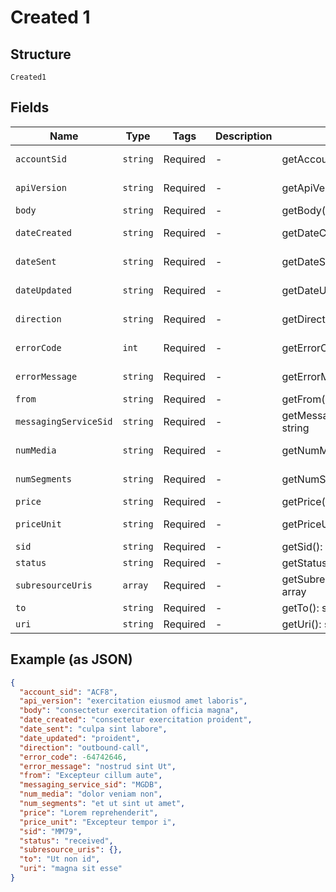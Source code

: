 
# Created 1

## Structure

`Created1`

## Fields

| Name | Type | Tags | Description | Getter | Setter |
|  --- | --- | --- | --- | --- | --- |
| `accountSid` | `string` | Required | - | getAccountSid(): string | setAccountSid(string accountSid): void |
| `apiVersion` | `string` | Required | - | getApiVersion(): string | setApiVersion(string apiVersion): void |
| `body` | `string` | Required | - | getBody(): string | setBody(string body): void |
| `dateCreated` | `string` | Required | - | getDateCreated(): string | setDateCreated(string dateCreated): void |
| `dateSent` | `string` | Required | - | getDateSent(): string | setDateSent(string dateSent): void |
| `dateUpdated` | `string` | Required | - | getDateUpdated(): string | setDateUpdated(string dateUpdated): void |
| `direction` | `string` | Required | - | getDirection(): string | setDirection(string direction): void |
| `errorCode` | `int` | Required | - | getErrorCode(): int | setErrorCode(int errorCode): void |
| `errorMessage` | `string` | Required | - | getErrorMessage(): string | setErrorMessage(string errorMessage): void |
| `from` | `string` | Required | - | getFrom(): string | setFrom(string from): void |
| `messagingServiceSid` | `string` | Required | - | getMessagingServiceSid(): string | setMessagingServiceSid(string messagingServiceSid): void |
| `numMedia` | `string` | Required | - | getNumMedia(): string | setNumMedia(string numMedia): void |
| `numSegments` | `string` | Required | - | getNumSegments(): string | setNumSegments(string numSegments): void |
| `price` | `string` | Required | - | getPrice(): string | setPrice(string price): void |
| `priceUnit` | `string` | Required | - | getPriceUnit(): string | setPriceUnit(string priceUnit): void |
| `sid` | `string` | Required | - | getSid(): string | setSid(string sid): void |
| `status` | `string` | Required | - | getStatus(): string | setStatus(string status): void |
| `subresourceUris` | `array` | Required | - | getSubresourceUris(): array | setSubresourceUris(array subresourceUris): void |
| `to` | `string` | Required | - | getTo(): string | setTo(string to): void |
| `uri` | `string` | Required | - | getUri(): string | setUri(string uri): void |

## Example (as JSON)

```json
{
  "account_sid": "ACF8",
  "api_version": "exercitation eiusmod amet laboris",
  "body": "consectetur exercitation officia magna",
  "date_created": "consectetur exercitation proident",
  "date_sent": "culpa sint labore",
  "date_updated": "proident",
  "direction": "outbound-call",
  "error_code": -64742646,
  "error_message": "nostrud sint Ut",
  "from": "Excepteur cillum aute",
  "messaging_service_sid": "MGDB",
  "num_media": "dolor veniam non",
  "num_segments": "et ut sint ut amet",
  "price": "Lorem reprehenderit",
  "price_unit": "Excepteur tempor i",
  "sid": "MM79",
  "status": "received",
  "subresource_uris": {},
  "to": "Ut non id",
  "uri": "magna sit esse"
}
```

